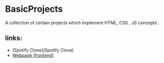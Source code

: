 # BasicProjects

A collection of certain projects which implement HTML, CSS , JS concepts .

## links:

- [Spotify Clone](Spotify Clone)
- [Webpage (frontend)](Webpage (frontend))

